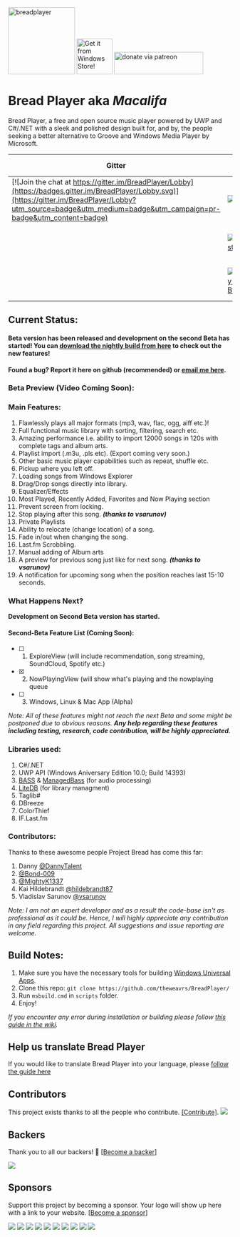 <dl>
  <a href="https://breadplayer.com/"><img height="150" src="http://i.imgur.com/PNMSGUr.png" title="breadplayer"/></a>
  <a href="https://www.microsoft.com/en-gb/store/p/bread-player/9nblggh42srx/"><img height="80" src="https://assets.windowsphone.com/f2f77ec7-9ba9-4850-9ebe-77e366d08adc/English_Get_it_Win_10_InvariantCulture_Default.png" title="Get it from Windows Store!" alt="Get it from Windows Store!"/></a>
  <a href="https://patreon.com/thecodrr"><img src="http://i.imgur.com/uHXRhpN.png" width="200" height="50" title="donate via patreon" /></a>
  <h1>Bread Player aka <em>Macalifa</em></h1>
  <p>Bread Player, a free and open source music player powered by UWP and C#/.NET with a sleek and polished design built for, and by, the people seeking a better alternative to Groove and Windows Media Player by Microsoft.</p>
</dl> 

| Gitter                                                                                                                                                                                                                   | Build                                                                                                                                                                                                                                                                                      | Suggestions                                                                                                                                         | Support us                                                                                                                  | Help us translate! |
|--------------------------------------------------------------------------------------------------------------------------------------------------------------------------------------------------------------------------|--------------------------------------------------------------------------------------------------------------------------------------------------------------------------------------------------------------------------------------------------------------------------------------------|-----------------------------------------------------------------------------------------------------------------------------------------------------|-------------------------------------------------------------------------------------------------------------------------| ------------- |
| [![Join the chat at https://gitter.im/BreadPlayer/Lobby](https://badges.gitter.im/BreadPlayer/Lobby.svg)](https://gitter.im/BreadPlayer/Lobby?utm_source=badge&utm_medium=badge&utm_campaign=pr-badge&utm_content=badge) | [![beta](https://img.shields.io/badge/beta-v2.7.0-orange.svg)](https://github.com/theweavrs/BreadPlayer/releases/tag/v2.7.0)                                                                                                                                                               | [![suggestions here](https://img.shields.io/badge/give%20your-suggestions%20here-orange.svg)](https://github.com/theweavrs/BreadPlayer/issues/17)   | [![Facebook](https://img.shields.io/badge/like%20us%20on-facebook-blue.svg)](https://www.facebook.com/yourbreadplayer/) | [![Guide here!](https://img.shields.io/badge/follow%20the-guide%20here-green.svg)](https://github.com/theweavrs/BreadPlayer/wiki/I-Want-To-Translate!)
|                                                                                                                                                                                                                          | [![build-status](https://ci.appveyor.com/api/projects/status/hphdwx2riesha37e/branch/master?svg=true)](https://ci.appveyor.com/project/theweavrs/breadplayer)                                                                                                                                            | [![ui related issues](https://img.shields.io/badge/ui%20related-issues%20here-brightgreen.svg)](https://github.com/theweavrs/BreadPlayer/issues/21)                                                                                                                          | [![Backers on Open Collective](https://opencollective.com/BreadPlayer/backers/badge.svg)](#backers)
|                                                                                                                                                                                                                          | [![Nightly-Builds](https://img.shields.io/badge/download-nightly%20build-brightgreen.svg)](https://ci.appveyor.com/project/theweavrs/breadplayer/build/artifacts) |                                                                                                                                                    | [![Sponsors on Open Collective](https://opencollective.com/BreadPlayer/sponsors/badge.svg)](#sponsors)                                                                                                                        | 

## Current Status:
#### Beta version has been released and development on the second Beta has started! You can [download the nightly build from here](https://ci.appveyor.com/project/theweavrs/breadplayer/build/artifacts) to check out the new features! 

#### Found a bug? Report it here on github (recommended) or [email me here](mailto:enkaboot@gmail.com). 

### Beta Preview (Video Coming Soon):

### Main Features:
1. Flawlessly plays all major formats (mp3, wav, flac, ogg, aiff etc.)! 
2. Full functional music library with sorting, filtering, search etc.
3. Amazing performance i.e. ability to import 12000 songs in 120s with complete tags and album arts.
4. Playlist import (.m3u, .pls etc). (Export coming very soon.)
5. Other basic music player capabilities such as repeat, shuffle etc.
6. Pickup where you left off.
7. Loading songs from Windows Explorer
8. Drag/Drop songs directly into library.
9. Equalizer/Effects
10. Most Played, Recently Added, Favorites and Now Playing section
11. Prevent screen from locking.
12. Stop playing after this song. _**(thanks to vsarunov)**_
13. Private Playlists
14. Ability to relocate (change location) of a song.
15. Fade in/out when changing the song.
16. Last.fm Scrobbling.
17. Manual adding of Album arts
19. A preview for previous song just like for next song. _**(thanks to vsarunov)**_
20. A notification for upcoming song when the position reaches last 15-10 seconds.

### What Happens Next?
**Development on Second Beta version has started.** 

#### Second-Beta Feature List (Coming Soon):

- [ ] 1. ExploreView (will include recommendation, song streaming, SoundCloud, Spotify etc.)
- [x] 2. NowPlayingView (will show what's playing and the nowplaying queue
- [ ] 3. Windows, Linux & Mac App (Alpha) 
 
 
_Note: All of these features might not reach the next Beta and some might be postponed due to obvious reasons. **Any help regarding these features including testing, research, code contribution, will be highly appreciated.**_

### Libraries used:
1. C#/.NET
2. UWP API (Windows Aniversary Edition 10.0; Build 14393)
2. [BASS](http://www.un4seen.com/bass.html) & [ManagedBass](https://github.com/ManagedBass/ManagedBass) (for audio processing)
3. [LiteDB](https://github.com/mbdavid/LiteDB) (for library managment)
4. Taglib#
5. DBreeze
6. ColorThief
7. IF.Last.fm

### Contributors:
Thanks to these awesome people Project Bread has come this far:

1. Danny [@DannyTalent](https://github.com/DannyTalent)
2. [@Bond-009](https://github.com/Bond-009)
3. [@MightyK1337](https://github.com/MightyK1337)
4. Kai Hildebrandt [@hildebrandt87](https://github.com/hildebrandt87)
5. Vladislav Sarunov [@vsarunov](https://github.com/vsarunov)

_Note: I am not an expert developer and as a result the code-base isn't as professional as it could be. Hence, I will highly appreciate any contribution in any field regarding this project. All suggestions and issue reporting are welcome._

## Build Notes:
1. Make sure you have the necessary tools for building [Windows Universal Apps](https://dev.windows.com/en-us/develop/building-universal-Windows-apps).
2. Clone this repo:  `git clone https://github.com/theweavrs/BreadPlayer/`
3. Run `msbuild.cmd` in `scripts` folder.
4. Enjoy!

_If you encounter any error during installation or building please follow [this guide in the wiki](https://github.com/theweavrs/BreadPlayer/wiki/How-To-Build-Bread-Player)._

## Help us translate Bread Player
If you would like to translate Bread Player into your language, please [follow the guide here](https://github.com/theweavrs/BreadPlayer/wiki/I-Want-To-Translate!)

## Contributors

This project exists thanks to all the people who contribute. [[Contribute]](CONTRIBUTING.md).
<a href="graphs/contributors"><img src="https://opencollective.com/BreadPlayer/contributors.svg?width=890" /></a>


## Backers

Thank you to all our backers! 🙏 [[Become a backer](https://opencollective.com/BreadPlayer#backer)]

<a href="https://opencollective.com/BreadPlayer#backers" target="_blank"><img src="https://opencollective.com/BreadPlayer/backers.svg?width=890"></a>


## Sponsors

Support this project by becoming a sponsor. Your logo will show up here with a link to your website. [[Become a sponsor](https://opencollective.com/BreadPlayer#sponsor)]

<a href="https://opencollective.com/BreadPlayer/sponsor/0/website" target="_blank"><img src="https://opencollective.com/BreadPlayer/sponsor/0/avatar.svg"></a>
<a href="https://opencollective.com/BreadPlayer/sponsor/1/website" target="_blank"><img src="https://opencollective.com/BreadPlayer/sponsor/1/avatar.svg"></a>
<a href="https://opencollective.com/BreadPlayer/sponsor/2/website" target="_blank"><img src="https://opencollective.com/BreadPlayer/sponsor/2/avatar.svg"></a>
<a href="https://opencollective.com/BreadPlayer/sponsor/3/website" target="_blank"><img src="https://opencollective.com/BreadPlayer/sponsor/3/avatar.svg"></a>
<a href="https://opencollective.com/BreadPlayer/sponsor/4/website" target="_blank"><img src="https://opencollective.com/BreadPlayer/sponsor/4/avatar.svg"></a>
<a href="https://opencollective.com/BreadPlayer/sponsor/5/website" target="_blank"><img src="https://opencollective.com/BreadPlayer/sponsor/5/avatar.svg"></a>
<a href="https://opencollective.com/BreadPlayer/sponsor/6/website" target="_blank"><img src="https://opencollective.com/BreadPlayer/sponsor/6/avatar.svg"></a>
<a href="https://opencollective.com/BreadPlayer/sponsor/7/website" target="_blank"><img src="https://opencollective.com/BreadPlayer/sponsor/7/avatar.svg"></a>
<a href="https://opencollective.com/BreadPlayer/sponsor/8/website" target="_blank"><img src="https://opencollective.com/BreadPlayer/sponsor/8/avatar.svg"></a>
<a href="https://opencollective.com/BreadPlayer/sponsor/9/website" target="_blank"><img src="https://opencollective.com/BreadPlayer/sponsor/9/avatar.svg"></a>


